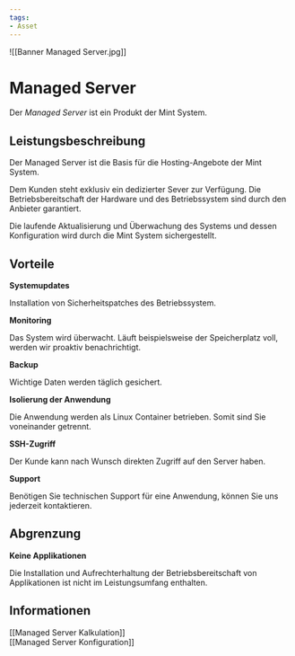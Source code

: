 ```yaml
---
tags:
- Asset
---
```


![[Banner Managed Server.jpg]]

# Managed Server
Der *Managed Server* ist ein Produkt der Mint System.

## Leistungsbeschreibung

Der Managed Server ist die Basis für die Hosting-Angebote der Mint System.

Dem Kunden steht exklusiv ein dedizierter Sever zur Verfügung. Die Betriebsbereitschaft der Hardware und des Betriebssystem sind durch den Anbieter garantiert.

Die laufende Aktualisierung und Überwachung des Systems und dessen Konfiguration wird durch die Mint System sichergestellt.

## Vorteile

**Systemupdates**

Installation von Sicherheitspatches des Betriebssystem.

**Monitoring**

Das System wird überwacht. Läuft beispielsweise der Speicherplatz voll, werden wir proaktiv benachrichtigt.

**Backup**

Wichtige Daten werden täglich gesichert.

**Isolierung der Anwendung**

Die Anwendung werden als Linux Container betrieben. Somit sind Sie voneinander getrennt.

**SSH-Zugriff**

Der Kunde kann nach Wunsch direkten Zugriff auf den Server haben.

**Support**

Benötigen Sie technischen Support für eine Anwendung, können Sie uns jederzeit kontaktieren.

## Abgrenzung

**Keine Applikationen**

Die Installation und Aufrechterhaltung der Betriebsbereitschaft von Applikationen ist nicht im Leistungsumfang enthalten.

## Informationen

[[Managed Server Kalkulation]]\
[[Managed Server Konfiguration]]

